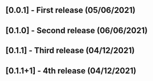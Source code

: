 <!--  Date Format DD/MM/YYYY -->
## [0.0.1] - First release (05/06/2021)

## [0.1.0] - Second release (06/06/2021)

## [0.1.1] - Third release (04/12/2021)

## [0.1.1+1] - 4th release (04/12/2021)
